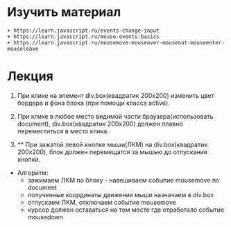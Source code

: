 ﻿# Изучить материал
    + https://learn.javascript.ru/events-change-input
    + https://learn.javascript.ru/mouse-events-basics
    + https://learn.javascript.ru/mousemove-mouseover-mouseout-mouseenter-mouseleave
# Лекция

1) При клике на элемент div.box(квадратик 200х200) изменить цвет бордера и фона блока (при помощи класса active).

2) При клике в любое место видимой части браузера(использовать document), div.box(квадратик 200х200) должен плавно переместиться в место клика.

3) ** При зажатой левой кнопке мыши(ЛКМ) на div.box(квадратик 200х200), блок должен перемещатся за мышью до отпускания кнопки.

 * Алгоритм:
   - зажимаем ЛКМ по блоку - навешиваем событие mousemove по document 
   - полученные координаты движения мыши назначаем в div.box
   - отпускаем ЛКМ, отключаем событие mousemove
   - курсор должен оставаться на том месте где отработало событие mousedown
